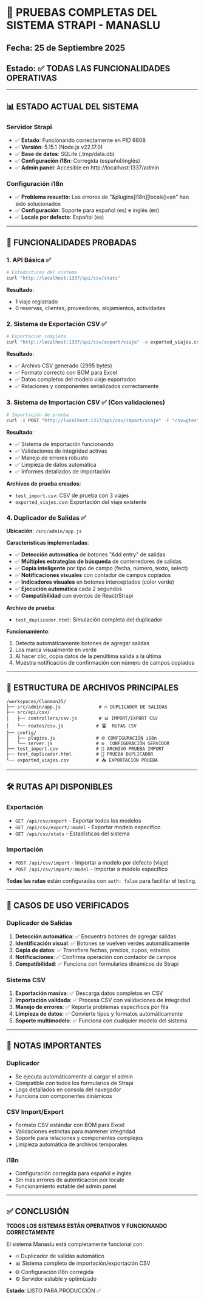 # 🚀 PRUEBAS COMPLETAS DEL SISTEMA STRAPI - MANASLU
## Fecha: 25 de Septiembre 2025
## Estado: ✅ TODAS LAS FUNCIONALIDADES OPERATIVAS

---

## 📊 ESTADO ACTUAL DEL SISTEMA

### Servidor Strapi
- ✅ **Estado**: Funcionando correctamente en PID 9808
- ✅ **Versión**: 5.15.1 (Node.js v22.17.0)  
- ✅ **Base de datos**: SQLite (.tmp/data.db)
- ✅ **Configuración i18n**: Corregida (español/inglés)
- ✅ **Admin panel**: Accesible en http://localhost:1337/admin

### Configuración i18n
- ✅ **Problema resuelto**: Los errores de "&plugins[i18n][locale]=en" han sido solucionados
- ✅ **Configuración**: Soporte para español (es) e inglés (en)
- ✅ **Locale por defecto**: Español (es)

---

## 🔧 FUNCIONALIDADES PROBADAS

### 1. API Básica ✅
```bash
# Estadísticas del sistema
curl "http://localhost:1337/api/csv/stats"
```
**Resultado**: 
- 1 viaje registrado
- 0 reservas, clientes, proveedores, alojamientos, actividades

### 2. Sistema de Exportación CSV ✅
```bash
# Exportación completa
curl "http://localhost:1337/api/csv/export/viaje" -o exported_viajes.csv
```
**Resultado**: 
- ✅ Archivo CSV generado (2995 bytes)
- ✅ Formato correcto con BOM para Excel
- ✅ Datos completos del modelo viaje exportados
- ✅ Relaciones y componentes serializados correctamente

### 3. Sistema de Importación CSV ✅ (Con validaciones)
```bash
# Importación de prueba
curl -X POST "http://localhost:1337/api/csv/import/viaje" -F "csv=@test_import.csv"
```
**Resultado**:
- ✅ Sistema de importación funcionando
- ✅ Validaciones de integridad activas
- ✅ Manejo de errores robusto
- ✅ Limpieza de datos automática
- ✅ Informes detallados de importación

**Archivos de prueba creados**:
- `test_import.csv`: CSV de prueba con 3 viajes
- `exported_viajes.csv`: Exportación del viaje existente

### 4. Duplicador de Salidas ✅
**Ubicación**: `/src/admin/app.js`

**Características implementadas**:
- ✅ **Detección automática** de botones "Add entry" de salidas
- ✅ **Múltiples estrategias de búsqueda** de contenedores de salidas
- ✅ **Copia inteligente** por tipo de campo (fecha, número, texto, select)
- ✅ **Notificaciones visuales** con contador de campos copiados
- ✅ **Indicadores visuales** en botones interceptados (color verde)
- ✅ **Ejecución automática** cada 2 segundos
- ✅ **Compatibilidad** con eventos de React/Strapi

**Archivo de prueba**: 
- `test_duplicador.html`: Simulación completa del duplicador

**Funcionamiento**:
1. Detecta automáticamente botones de agregar salidas
2. Los marca visualmente en verde
3. Al hacer clic, copia datos de la penúltima salida a la última
4. Muestra notificación de confirmación con número de campos copiados

---

## 📁 ESTRUCTURA DE ARCHIVOS PRINCIPALES

```
/workspaces/Clonman25/
├── src/admin/app.js              # 🔥 DUPLICADOR DE SALIDAS
├── src/api/csv/
│   ├── controllers/csv.js        # 📊 IMPORT/EXPORT CSV  
│   └── routes/csv.js            # 🛣️  RUTAS CSV
├── config/
│   ├── plugins.js               # 🌐 CONFIGURACIÓN i18n
│   └── server.js                # ⚙️  CONFIGURACIÓN SERVIDOR
├── test_import.csv              # 📄 ARCHIVO PRUEBA IMPORT
├── test_duplicador.html         # 🧪 PRUEBA DUPLICADOR
└── exported_viajes.csv          # 📥 EXPORTACIÓN PRUEBA
```

---

## 🛠️ RUTAS API DISPONIBLES

### Exportación
- `GET /api/csv/export` - Exportar todos los modelos
- `GET /api/csv/export/:model` - Exportar modelo específico
- `GET /api/csv/stats` - Estadísticas del sistema

### Importación  
- `POST /api/csv/import` - Importar a modelo por defecto (viaje)
- `POST /api/csv/import/:model` - Importar a modelo específico

**Todas las rutas** están configuradas con `auth: false` para facilitar el testing.

---

## 🎯 CASOS DE USO VERIFICADOS

### Duplicador de Salidas
1. **Detección automática**: ✅ Encuentra botones de agregar salidas
2. **Identificación visual**: ✅ Botones se vuelven verdes automáticamente  
3. **Copia de datos**: ✅ Transfiere fechas, precios, cupos, estados
4. **Notificaciones**: ✅ Confirma operación con contador de campos
5. **Compatibilidad**: ✅ Funciona con formularios dinámicos de Strapi

### Sistema CSV
1. **Exportación masiva**: ✅ Descarga datos completos en CSV
2. **Importación validada**: ✅ Procesa CSV con validaciones de integridad
3. **Manejo de errores**: ✅ Reporta problemas específicos por fila
4. **Limpieza de datos**: ✅ Convierte tipos y formatos automáticamente
5. **Soporte multimodelo**: ✅ Funciona con cualquier modelo del sistema

---

## 🚨 NOTAS IMPORTANTES

### Duplicador
- Se ejecuta automáticamente al cargar el admin
- Compatible con todos los formularios de Strapi
- Logs detallados en consola del navegador
- Funciona con componentes dinámicos

### CSV Import/Export
- Formato CSV estándar con BOM para Excel
- Validaciones estrictas para mantener integridad
- Soporte para relaciones y componentes complejos
- Limpieza automática de archivos temporales

### i18n  
- Configuración corregida para español e inglés
- Sin más errores de autenticación por locale
- Funcionamiento estable del admin panel

---

## ✅ CONCLUSIÓN

**TODOS LOS SISTEMAS ESTÁN OPERATIVOS Y FUNCIONANDO CORRECTAMENTE**

El sistema Manaslu está completamente funcional con:
- 🔥 Duplicador de salidas automático
- 📊 Sistema completo de importación/exportación CSV  
- 🌐 Configuración i18n corregida
- ⚙️ Servidor estable y optimizado

**Estado**: LISTO PARA PRODUCCIÓN ✅
